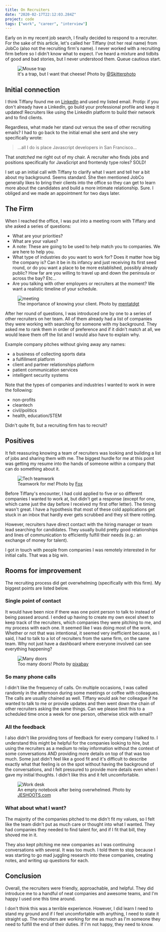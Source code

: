 ```yaml
---
title: On Recruiters
date: "2020-02-17T22:12:03.284Z"
project: code
tags: ["work", "career", "interview"]
---
```


Early on in my recent job search, I finally decided to respond to a recruiter. For the sake of this article, let's called her Tiffany (not her real name) from JobCo (also not the recruiting firm's name). I never worked with a recruiting firm before so I didn't know what to expect. I've heard a mixture and tidbits of good and bad stories, but I never understood them. Queue cautious start.

<figure>
  <img src="./trap.jpg" alt="Mouse trap">
  <figcaption>It's a trap, but I want that cheese! Photo by <a href="https://www.pexels.com/@skitterphoto">@Skitterphoto</a></figcaption>
</figure>

## Initial connection

I think Tiffany found me on [LinkedIn](https://linkedin.com) and used my listed email. Protip: if you don't already have a LinkedIn, go build your professional profile and keep it updated! Recruiters like using the LinkedIn platform to build their network and to find clients.

Regardless, what made her stand out versus the sea of other recruiting emails? I had to go back to the initial email she sent and she very specifically wrote:

> ...all I do is place Javascript developers in San Francisco...

That _snatched_ me right out of my chair. A recruiter who finds jobs and positions specifically for JavaScript and frontendy type roles? SOLD!

I set up an initial call with Tiffany to clarify what I want and tell her a bit about my background. Seems standard. She then mentioned JobCo generally likes to bring their clients into the office so they can get to learn more about the candidates and build a more intimate relationship. Sure. I obliged and we made an appointment for two days later.

## The Firm

When I reached the office, I was put into a meeting room with Tiffany and she asked a series of questions:

- What are your priorities?
- What are your values?
- A note: These are going to be used to help match you to companies. We are here to help you.
- What type of industries do you want to work for? Does it matter how big the company is? Can it be in its infancy and just receiving its first seed round, or do you want a place to be more established, possibly already public? How far are you willing to travel up and down the peninsula or across the bay? Etc...
- Are you talking with other employers or recruiters at the moment? We want a realistic timeline of your schedule.

<figure>
  <img src="./questions.jpg" alt="meeting">
  <figcaption>The importance of knowing your client. Photo by <a href="https://www.pexels.com/@mentatdgt-330508">mentatdgt</a></figcaption>
</figure>

After her round of questions, I was introduced one by one to a series of other recruiters on her team. All of them already had a list of companies they were working with searching for someone with my background. They asked me to rank them in order of preference and if it didn't match at all, we would leave them off the list and I would also have to explain why.

Example company pitches without giving away any names:

- a business of collecting sports data
- a fulfillment platform
- client and partner relationships platform
- patient communication services
- intelligent security systems

Note that the types of companies and industries I wanted to work in were the following:

- non-profits
- cleantech
- civil/politics
- health, education/STEM

Didn't quite fit, but a recruiting firm has to recruit?

## Positives

It felt reassuring knowing a team of recruiters was looking and building a list of jobs and sharing them with me. The biggest hurdle for me at this point was getting my resume into the hands of someone within a company that can do something about it.

<figure>
  <img src="./team.jpg" alt="Tech teamwork">
  <figcaption>Teamwork for me! Photo by <a href="https://www.pexels.com/@hillaryfox">Fox</a></figcaption>
</figure>

Before Tiffany's encounter, I had cold applied to five or so different companies I wanted to work at, but didn't get a response (except for one, which came just the day before I received my first offer letter). The timing wasn't great. I have a hypothesis that most of these cold applications get stuck in an inbox that hardly ever gets scrubbed and they sit there rotting.

However, recruiters have direct contact with the hiring manager or team lead searching for candidates. They usually build pretty good relationships and lines of communication to efficiently fulfill their needs (e.g.: an exchange of money for talent).

I got in touch with people from companies I was remotely interested in for initial calls. That was a big win.

## Rooms for improvement

The recruiting process did get overwhelming (specifically with this firm). My biggest points are listed below.

### Single point of contact

It would have been nice if there was one point person to talk to instead of being passed around. I ended up having to create my own excel sheet to keep track of the recruiters, which companies they were pitching to me, and my process with each one. It seemed like I was doing most of the work. Whether or not that was intentional, it seemed very inefficient because, as I said, I had to talk to a lot of recruiters from the same firm, on the same team. Why not just have a dashboard where everyone involved can see everything happening?

<figure>
  <img src="./doors.jpg" alt="Many doors">
  <figcaption>Too many doors! Photo by <a href="https://www.pexels.com/@pixabay">pixabay</a></figcaption>
</figure>

### So many phone calls

I didn't like the frequency of calls. On multiple occasions, I was called randomly in the afternoon during some meetings or coffee with colleagues. The calls are usually chained as well. Tiffany would ask her colleague if he wanted to talk to me or provide updates and then went down the chain of other recruiters asking the same things. Can we please limit this to a scheduled time once a week for one person, otherwise stick with email?

### All the feedback

I also didn't like providing tons of feedback for every company I talked to. I understand this might be helpful for the companies looking to hire, but using the recruiters as a medium to relay information without the context of some conversations AND providing more details on top of that was too much. Some just didn't feel like a good fit and it's difficult to describe exactly what that feeling is on the spot without having the background of the conversations, and I felt pressured to provide more details even when I gave my initial thoughts. I didn't like this and it felt uncomfortable.

<figure>
  <img src="./notes.jpg" alt="Work desk">
  <figcaption>An empty notebook after being overwhelmed. Photo by <a href="https://www.pexels.com/@jeshoots-com-147458">JESHOOTS.com</a></figcaption>
</figure>

### What about what I want?

The majority of the companies pitched to me didn't fit my values, so I felt like the team didn't put as much care or thought into what I wanted. They had companies they needed to find talent for, and if I fit that bill, they shoved me in it.

They also kept pitching me new companies as I was continuing conversations with several. It was too much. I told them to stop because I was starting to go mad juggling research into these companies, creating notes, and writing up questions for each.

## Conclusion

Overall, the recruiters were friendly, approachable, and helpful. They did introduce me to a handful of neat companies and awesome teams, and I'm happy I used one this time around.

I don't think this was a terrible experience. However, I did learn I need to stand my ground and if I feel uncomfortable with anything, I need to state it straight up. The recruiters are working for me as much as I'm someone they need to fulfill the end of their duties. If I'm not happy, they need to know.
